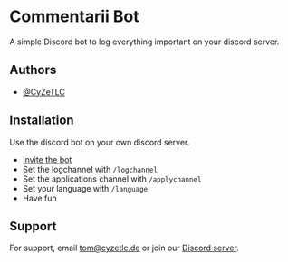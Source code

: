 # Commentarii Bot

A simple Discord bot to log everything important on your discord server.


## Authors

- [@CyZeTLC](https://www.github.com/CyZeTLC)


## Installation

Use the discord bot on your own discord server.

- [Invite the bot](https://discord.com/oauth2/authorize?client_id=1007778519717269516&scope=bot&permissions=8)
- Set the logchannel with `/logchannel`
- Set the applications channel with `/applychannel`
- Set your language with `/language`
- Have fun

## Support

For support, email tom@cyzetlc.de or join our [Discord server](https://discord.gg/x2mhSz3eFf).
